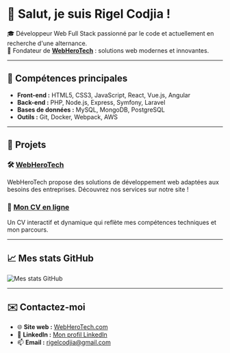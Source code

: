 # 👋 Salut, je suis Rigel Codjia ! 

🎓 Développeur Web Full Stack passionné par le code et actuellement en recherche d'une alternance.  
🚀 Fondateur de **[WebHeroTech](https://webherotech.com/)** : solutions web modernes et innovantes.

---

## 🔧 Compétences principales

- **Front-end :** HTML5, CSS3, JavaScript, React, Vue.js, Angular  
- **Back-end :** PHP, Node.js, Express, Symfony, Laravel  
- **Bases de données :** MySQL, MongoDB, PostgreSQL  
- **Outils :** Git, Docker, Webpack, AWS  

---

## 🌟 Projets

### 🛠 [WebHeroTech](https://webherotech.com)  
WebHeroTech propose des solutions de développement web adaptées aux besoins des entreprises. Découvrez nos services sur notre site !

### 📂 [Mon CV en ligne](https://rigel16.github.io/portfolio-rigel-codjia/)  
Un CV interactif et dynamique qui reflète mes compétences techniques et mon parcours.

---

## 📈 Mes stats GitHub

![Mes stats GitHub](https://github-readme-stats.vercel.app/api?username=Rigel16&show_icons=true&theme=radical)

---

## ✉️ Contactez-moi

- 🌐 **Site web :** [WebHeroTech.com](https://webherotech.com)  
- 💼 **LinkedIn :** [Mon profil LinkedIn](https://www.linkedin.com/in/rigel-codjia-dev-web-full-stack-6384b622b/)  
- 📫 **Email :** [rigelcodjia@gmail.com](mailto:rigelcodjia@gmail.com)
